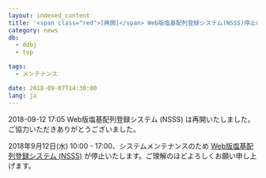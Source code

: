 ```yaml
---
layout: indexed_content
title: '<span class="red">[再開]</span> Web版塩基配列登録システム(NSSS)停止のおしらせ (9/12(水)10:00～17:00)'
category: news
db:
  - ddbj
  - top

tags:
  - メンテナンス

date: 2018-09-07T14:30:00
lang: ja
---
```


<p><span class="red">2018-09-12 17:05 Web版塩基配列登録システム (NSSS) は再開いたしました。ご協力いただきありがとうございました。</span></p>

<p>2018年9月12日(水) 10:00 - 17:00、システムメンテナンスのため <a href="/ddbj/web-submission.html">Web版塩基配列登録システム (NSSS)</a> が停止いたします。ご理解のほどよろしくお願い申し上げます。</p>
